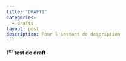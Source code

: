 ```yaml
---
title: "DRAFT1"
categories: 
  - drafts
layout: post
description: Pour l'instant de description
---
```


**1<sup>er</sup> test de draft**
